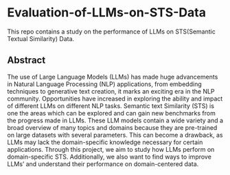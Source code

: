 # Evaluation-of-LLMs-on-STS-Data
This repo contains a study on the performance of LLMs on STS(Semantic Textual Similarity) Data.

## Abstract

The use of Large Language Models (LLMs) has made huge advancements in Natural Language Processing (NLP) applications, from embedding techniques to generative text creation, it marks an exciting era in the NLP community. Opportunities have increased in exploring the ability and impact of different LLMs on different NLP tasks. Semantic text Similarity (STS) is one the areas which can be explored and can gain new benchmarks from the progress made in LLMs. These LLM models contain a wide variety and a broad overview of many topics and domains because they are pre-trained on large datasets with several parameters. This can become a drawback, as LLMs may lack the domain-specific knowledge necessary for certain applications. Through this project, we aim to study how LLMs perform on domain-specific STS. Additionally, we also want to find ways to improve LLMs’ and understand their performance on domain-centered data.
